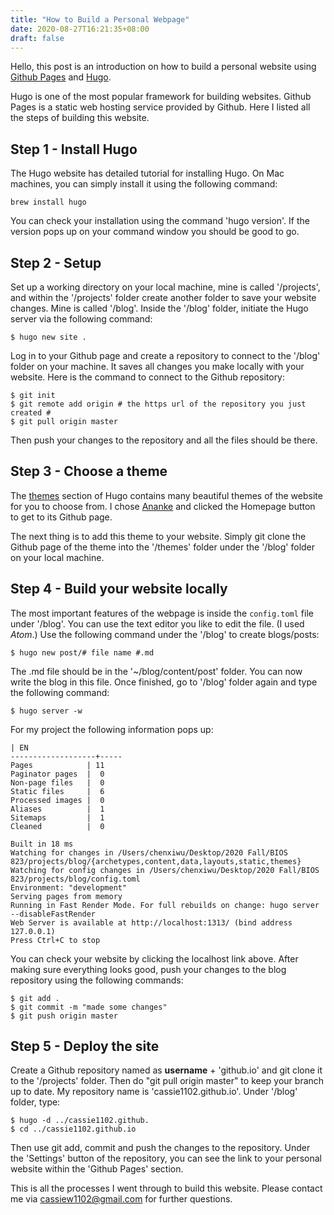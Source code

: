 ```yaml
---
title: "How to Build a Personal Webpage"
date: 2020-08-27T16:21:35+08:00
draft: false
---
```


Hello, this post is an introduction on how to build a personal website using [Github Pages](https://pages.github.com/) and [Hugo](https://gohugo.io/).

Hugo is one of the most popular framework for building websites. Github Pages is a static web hosting service provided by Github. Here I listed all the steps of building this website.

##  Step 1 - Install Hugo  

The Hugo website has detailed tutorial for installing Hugo. On Mac machines, you can simply install it using the following command:

```{shell}
brew install hugo
```
You can check your installation using the command 'hugo version'. If the version pops up on your command window you should be good to go.

## Step 2 - Setup
Set up a working directory on your local machine, mine is called '/projects', and within the '/projects' folder create another folder to save your website changes. Mine is called '/blog'.  Inside the '/blog' folder, initiate the Hugo server via the following command:

```{shell}
$ hugo new site .
```

Log in to your Github page and create a repository to connect to the '/blog' folder on your machine. It saves all changes you make locally with your website. Here is the command to connect to the Github repository:

```{shell}
$ git init
$ git remote add origin # the https url of the repository you just created #
$ git pull origin master
```
Then push your changes to the repository and all the files should be there.  


## Step 3 - Choose a theme

The [themes](https://themes.gohugo.io/) section of Hugo contains many beautiful themes of the website for you to choose from. I chose [Ananke](https://themes.gohugo.io/gohugo-theme-ananke/) and clicked the Homepage button to get to its Github page.  

The next thing is to add this theme to your website. Simply git clone the Github page of the theme into the '/themes' folder under the '/blog' folder on your local machine.

## Step 4 - Build your website locally

The most important features of the webpage is inside the `config.toml` file under '/blog'. You can use the text editor you like to edit the file. (I used *Atom*.) Use the following command under the '/blog' to create blogs/posts:

```{shell}
$ hugo new post/# file name #.md
```
The .md file should be in the '~/blog/content/post' folder. You can now write the blog in this file. Once finished, go to '/blog' folder again and type the following command:

```{shell}
$ hugo server -w
```
For my project the following information pops up:

```{shell}
| EN  
-------------------+-----
Pages            | 11  
Paginator pages  |  0  
Non-page files   |  0  
Static files     |  6  
Processed images |  0  
Aliases          |  1  
Sitemaps         |  1  
Cleaned          |  0  

Built in 18 ms
Watching for changes in /Users/chenxiwu/Desktop/2020 Fall/BIOS 823/projects/blog/{archetypes,content,data,layouts,static,themes}
Watching for config changes in /Users/chenxiwu/Desktop/2020 Fall/BIOS 823/projects/blog/config.toml
Environment: "development"
Serving pages from memory
Running in Fast Render Mode. For full rebuilds on change: hugo server --disableFastRender
Web Server is available at http://localhost:1313/ (bind address 127.0.0.1)
Press Ctrl+C to stop
```
You can check your website by clicking the localhost link above. After making sure everything looks good, push your changes to the blog repository using the following commands:

```{shell}
$ git add .
$ git commit -m "made some changes"
$ git push origin master
```

## Step 5 - Deploy the site

Create a Github repository named as **username** + 'github.io' and git clone it to the '/projects' folder. Then do "git pull origin master" to keep your branch up to date. My repository name is 'cassie1102.github.io'. Under '/blog' folder, type:

```{shell}
$ hugo -d ../cassie1102.github.
$ cd ../cassie1102.github.io
```
Then use git add, commit and push the changes to the repository. Under the 'Settings' button of the repository, you can see the link to your personal website within the 'Github Pages' section.

This is all the processes I went through to build this website. Please contact me via cassiew1102@gmail.com for further questions.
